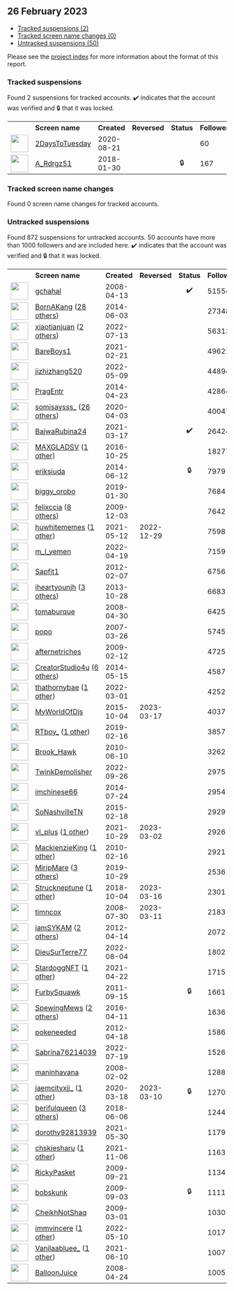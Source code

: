 ## 26 February 2023

* [Tracked suspensions (2)](#tracked-suspensions)
* [Tracked screen name changes (0)](#tracked-screen-name-changes)
* [Untracked suspensions (50)](#untracked-suspensions)

Please see the [project index](https://github.com/travisbrown/twitter-watch) for more information about the format of this report.

### Tracked suspensions

Found 2 suspensions for tracked accounts.
  ✔️ indicates that the account was verified and 🔒 that it was locked.

<table>
    <tr>
        <th></th>
        <th align="left">Screen name</th>
        <th align="left">Created</th>
        <th align="left">Reversed</th>
        <th align="left">Status</th>
        <th align="left">Followers</th>
        <th align="left">Ranking</th></tr>
    </tr>
        <tr>
            <td><a href="https://twitter.com/intent/user?user_id=1296604839053410304">
                <img src="https://pbs.twimg.com/profile_images/1596565375151636483/Kcmqr70k_normal.jpg" width="40px" height="40px" align="center"/></a>
            </td>
            <td>
                <a href="https://twitter.com/2DaysToTuesday">2DaysToTuesday</a></td>
            <td>2020-08-21</td>
            <td></td>
            <td align="center"></td>
            <td>60</td>
            <td>52894</td>
        </tr>
        <tr>
            <td><a href="https://twitter.com/intent/user?user_id=958373712478158849">
                <img src="https://pbs.twimg.com/profile_images/1573342140700172289/5lb484T2_normal.jpg" width="40px" height="40px" align="center"/></a>
            </td>
            <td>
                <a href="https://twitter.com/A_Rdrgz51">A_Rdrgz51</a></td>
            <td>2018-01-30</td>
            <td></td>
            <td align="center">🔒</td>
            <td>167</td>
            <td>86876</td>
        </tr></table>

### Tracked screen name changes

Found 0 screen name changes for tracked accounts.

### Untracked suspensions

Found 872 suspensions for untracked accounts.
50 accounts have more than 1000 followers and are included here.
  ✔️ indicates that the account was verified and 🔒 that it was locked.

<table>
    <tr>
        <th></th>
        <th align="left">Screen name</th>
        <th align="left">Created</th>
        <th align="left">Reversed</th>
        <th align="left">Status</th>
        <th align="left">Followers</th>
    </tr>
        <tr>
            <td><a href="https://twitter.com/intent/user?user_id=14372104">
                <img src="https://pbs.twimg.com/profile_images/1562487459576827905/33zQUAhZ_normal.jpg" width="40px" height="40px" align="center"/></a>
            </td>
            <td>
                <a href="https://twitter.com/gchahal">gchahal</a></td>
            <td>2008-04-13</td>
            <td></td>
            <td align="center">✔️</td>
            <td>515549</td>
        </tr>
        <tr>
            <td><a href="https://twitter.com/intent/user?user_id=2544501210">
                <img src="https://pbs.twimg.com/profile_images/1597664144970469377/35Fv2xeD_normal.jpg" width="40px" height="40px" align="center"/></a>
            </td>
            <td>
                <a href="https://twitter.com/BornAKang">BornAKang</a>&nbsp;(<a href="https://api.memory.lol/v1/tw/id/2544501210">28 others</a>)&nbsp;</td>
            <td>2014-06-03</td>
            <td></td>
            <td align="center"></td>
            <td>273482</td>
        </tr>
        <tr>
            <td><a href="https://twitter.com/intent/user?user_id=1547031937734561792">
                <img src="https://pbs.twimg.com/profile_images/1574433281319149576/tcEwshbB_normal.jpg" width="40px" height="40px" align="center"/></a>
            </td>
            <td>
                <a href="https://twitter.com/xiaotianjuan">xiaotianjuan</a>&nbsp;(<a href="https://api.memory.lol/v1/tw/id/1547031937734561792">2 others</a>)&nbsp;</td>
            <td>2022-07-13</td>
            <td></td>
            <td align="center"></td>
            <td>56313</td>
        </tr>
        <tr>
            <td><a href="https://twitter.com/intent/user?user_id=1363281366956277762">
                <img src="https://pbs.twimg.com/profile_images/1371667500858019841/HNLyGf43_normal.jpg" width="40px" height="40px" align="center"/></a>
            </td>
            <td>
                <a href="https://twitter.com/BareBoys1">BareBoys1</a></td>
            <td>2021-02-21</td>
            <td></td>
            <td align="center"></td>
            <td>49621</td>
        </tr>
        <tr>
            <td><a href="https://twitter.com/intent/user?user_id=1523589703777153024">
                <img src="https://pbs.twimg.com/profile_images/1554808534528774144/oPXjgOZk_normal.jpg" width="40px" height="40px" align="center"/></a>
            </td>
            <td>
                <a href="https://twitter.com/jizhizhang520">jizhizhang520</a></td>
            <td>2022-05-09</td>
            <td></td>
            <td align="center"></td>
            <td>44894</td>
        </tr>
        <tr>
            <td><a href="https://twitter.com/intent/user?user_id=2458876147">
                <img src="https://pbs.twimg.com/profile_images/460337258957373440/35oTrh9j_normal.png" width="40px" height="40px" align="center"/></a>
            </td>
            <td>
                <a href="https://twitter.com/PragEntr">PragEntr</a></td>
            <td>2014-04-23</td>
            <td></td>
            <td align="center"></td>
            <td>42864</td>
        </tr>
        <tr>
            <td><a href="https://twitter.com/intent/user?user_id=1246149308161953793">
                <img src="https://pbs.twimg.com/profile_images/1589999640715427841/_gWB9TUS_normal.jpg" width="40px" height="40px" align="center"/></a>
            </td>
            <td>
                <a href="https://twitter.com/somisaysss_">somisaysss_</a>&nbsp;(<a href="https://api.memory.lol/v1/tw/id/1246149308161953793">26 others</a>)&nbsp;</td>
            <td>2020-04-03</td>
            <td></td>
            <td align="center"></td>
            <td>40047</td>
        </tr>
        <tr>
            <td><a href="https://twitter.com/intent/user?user_id=1372185139883638795">
                <img src="https://pbs.twimg.com/profile_images/1547091012329230337/WT9ECC11_normal.jpg" width="40px" height="40px" align="center"/></a>
            </td>
            <td>
                <a href="https://twitter.com/BajwaRubina24">BajwaRubina24</a></td>
            <td>2021-03-17</td>
            <td></td>
            <td align="center">✔️</td>
            <td>26424</td>
        </tr>
        <tr>
            <td><a href="https://twitter.com/intent/user?user_id=791014305865105409">
                <img src="https://pbs.twimg.com/profile_images/792827237556903936/Bth0sdEd_normal.jpg" width="40px" height="40px" align="center"/></a>
            </td>
            <td>
                <a href="https://twitter.com/MAXGLADSV">MAXGLADSV</a>&nbsp;(<a href="https://api.memory.lol/v1/tw/id/791014305865105409">1 other</a>)&nbsp;</td>
            <td>2016-10-25</td>
            <td></td>
            <td align="center"></td>
            <td>18277</td>
        </tr>
        <tr>
            <td><a href="https://twitter.com/intent/user?user_id=2562459451">
                <img src="https://pbs.twimg.com/profile_images/1324847385282039809/DQHuhRKM_normal.jpg" width="40px" height="40px" align="center"/></a>
            </td>
            <td>
                <a href="https://twitter.com/eriksiuda">eriksiuda</a></td>
            <td>2014-06-12</td>
            <td></td>
            <td align="center">🔒</td>
            <td>7979</td>
        </tr>
        <tr>
            <td><a href="https://twitter.com/intent/user?user_id=1090410773845811200">
                <img src="https://pbs.twimg.com/profile_images/1567289810494038016/0vJmft9P_normal.jpg" width="40px" height="40px" align="center"/></a>
            </td>
            <td>
                <a href="https://twitter.com/biggy_orobo">biggy_orobo</a></td>
            <td>2019-01-30</td>
            <td></td>
            <td align="center"></td>
            <td>7684</td>
        </tr>
        <tr>
            <td><a href="https://twitter.com/intent/user?user_id=94299369">
                <img src="https://pbs.twimg.com/profile_images/1587707694051299328/3MvAOYZK_normal.jpg" width="40px" height="40px" align="center"/></a>
            </td>
            <td>
                <a href="https://twitter.com/felixccia">felixccia</a>&nbsp;(<a href="https://api.memory.lol/v1/tw/id/94299369">8 others</a>)&nbsp;</td>
            <td>2009-12-03</td>
            <td></td>
            <td align="center"></td>
            <td>7642</td>
        </tr>
        <tr>
            <td><a href="https://twitter.com/intent/user?user_id=1392553365448675328">
                <img src="https://pbs.twimg.com/profile_images/1522285014393708544/vNERTcJE_normal.jpg" width="40px" height="40px" align="center"/></a>
            </td>
            <td>
                <a href="https://twitter.com/huwhitememes">huwhitememes</a>&nbsp;(<a href="https://api.memory.lol/v1/tw/id/1392553365448675328">1 other</a>)&nbsp;</td>
            <td>2021-05-12</td>
            <td>2022-12-29</td>
            <td align="center"></td>
            <td>7598</td>
        </tr>
        <tr>
            <td><a href="https://twitter.com/intent/user?user_id=1516292682267738113">
                <img src="https://pbs.twimg.com/profile_images/1518788493782228997/EzgKN7H5_normal.jpg" width="40px" height="40px" align="center"/></a>
            </td>
            <td>
                <a href="https://twitter.com/m_l_yemen">m_l_yemen</a></td>
            <td>2022-04-19</td>
            <td></td>
            <td align="center"></td>
            <td>7159</td>
        </tr>
        <tr>
            <td><a href="https://twitter.com/intent/user?user_id=485741383">
                <img src="https://pbs.twimg.com/profile_images/1810833137/________1_normal.jpg" width="40px" height="40px" align="center"/></a>
            </td>
            <td>
                <a href="https://twitter.com/Sapfit1">Sapfit1</a></td>
            <td>2012-02-07</td>
            <td></td>
            <td align="center"></td>
            <td>6756</td>
        </tr>
        <tr>
            <td><a href="https://twitter.com/intent/user?user_id=2160209893">
                <img src="https://pbs.twimg.com/profile_images/1535817339534712833/nRdvcAIg_normal.jpg" width="40px" height="40px" align="center"/></a>
            </td>
            <td>
                <a href="https://twitter.com/iheartyounjh">iheartyounjh</a>&nbsp;(<a href="https://api.memory.lol/v1/tw/id/2160209893">3 others</a>)&nbsp;</td>
            <td>2013-10-28</td>
            <td></td>
            <td align="center"></td>
            <td>6683</td>
        </tr>
        <tr>
            <td><a href="https://twitter.com/intent/user?user_id=14597505">
                <img src="https://pbs.twimg.com/profile_images/1353412443070844928/W16qEpsV_normal.jpg" width="40px" height="40px" align="center"/></a>
            </td>
            <td>
                <a href="https://twitter.com/tomaburque">tomaburque</a></td>
            <td>2008-04-30</td>
            <td></td>
            <td align="center"></td>
            <td>6425</td>
        </tr>
        <tr>
            <td><a href="https://twitter.com/intent/user?user_id=2247381">
                <img src="https://pbs.twimg.com/profile_images/378800000130437906/b3f515a0057bb42812f2f71048b49d26_normal.jpeg" width="40px" height="40px" align="center"/></a>
            </td>
            <td>
                <a href="https://twitter.com/popo">popo</a></td>
            <td>2007-03-26</td>
            <td></td>
            <td align="center"></td>
            <td>5745</td>
        </tr>
        <tr>
            <td><a href="https://twitter.com/intent/user?user_id=20698916">
                <img src="https://pbs.twimg.com/profile_images/1022587940/101_0151a_normal.JPG" width="40px" height="40px" align="center"/></a>
            </td>
            <td>
                <a href="https://twitter.com/afternetriches">afternetriches</a></td>
            <td>2009-02-12</td>
            <td></td>
            <td align="center"></td>
            <td>4725</td>
        </tr>
        <tr>
            <td><a href="https://twitter.com/intent/user?user_id=2497327320">
                <img src="https://pbs.twimg.com/profile_images/1542305711866236928/CIe4fJPu_normal.jpg" width="40px" height="40px" align="center"/></a>
            </td>
            <td>
                <a href="https://twitter.com/CreatorStudio4u">CreatorStudio4u</a>&nbsp;(<a href="https://api.memory.lol/v1/tw/id/2497327320">6 others</a>)&nbsp;</td>
            <td>2014-05-15</td>
            <td></td>
            <td align="center"></td>
            <td>4587</td>
        </tr>
        <tr>
            <td><a href="https://twitter.com/intent/user?user_id=1498575434459537412">
                <img src="https://pbs.twimg.com/profile_images/1577195485055651843/_WKv3iol_normal.jpg" width="40px" height="40px" align="center"/></a>
            </td>
            <td>
                <a href="https://twitter.com/thathornybae">thathornybae</a>&nbsp;(<a href="https://api.memory.lol/v1/tw/id/1498575434459537412">1 other</a>)&nbsp;</td>
            <td>2022-03-01</td>
            <td></td>
            <td align="center"></td>
            <td>4252</td>
        </tr>
        <tr>
            <td><a href="https://twitter.com/intent/user?user_id=3864415095">
                <img src="https://pbs.twimg.com/profile_images/1437713109016268906/vfdWGnUG_normal.jpg" width="40px" height="40px" align="center"/></a>
            </td>
            <td>
                <a href="https://twitter.com/MyWorldOfDjs">MyWorldOfDjs</a></td>
            <td>2015-10-04</td>
            <td>2023-03-17</td>
            <td align="center"></td>
            <td>4037</td>
        </tr>
        <tr>
            <td><a href="https://twitter.com/intent/user?user_id=1096887213957238786">
                <img src="https://pbs.twimg.com/profile_images/1576685682508046336/1aitRGBm_normal.jpg" width="40px" height="40px" align="center"/></a>
            </td>
            <td>
                <a href="https://twitter.com/RTboy_">RTboy_</a>&nbsp;(<a href="https://api.memory.lol/v1/tw/id/1096887213957238786">1 other</a>)&nbsp;</td>
            <td>2019-02-16</td>
            <td></td>
            <td align="center"></td>
            <td>3857</td>
        </tr>
        <tr>
            <td><a href="https://twitter.com/intent/user?user_id=153966700">
                <img src="https://pbs.twimg.com/profile_images/1590439250146856960/mp696H5i_normal.jpg" width="40px" height="40px" align="center"/></a>
            </td>
            <td>
                <a href="https://twitter.com/Brook_Hawk">Brook_Hawk</a></td>
            <td>2010-06-10</td>
            <td></td>
            <td align="center"></td>
            <td>3262</td>
        </tr>
        <tr>
            <td><a href="https://twitter.com/intent/user?user_id=1574430138061594624">
                <img src="https://pbs.twimg.com/profile_images/1595213399402520578/D8K9rfsi_normal.jpg" width="40px" height="40px" align="center"/></a>
            </td>
            <td>
                <a href="https://twitter.com/TwinkDemoIisher">TwinkDemoIisher</a></td>
            <td>2022-09-26</td>
            <td></td>
            <td align="center"></td>
            <td>2975</td>
        </tr>
        <tr>
            <td><a href="https://twitter.com/intent/user?user_id=2677710338">
                <img src="https://pbs.twimg.com/profile_images/1539361046204272640/PbsbSsbV_normal.jpg" width="40px" height="40px" align="center"/></a>
            </td>
            <td>
                <a href="https://twitter.com/imchinese66">imchinese66</a></td>
            <td>2014-07-24</td>
            <td></td>
            <td align="center"></td>
            <td>2954</td>
        </tr>
        <tr>
            <td><a href="https://twitter.com/intent/user?user_id=3044127801">
                <img src="https://pbs.twimg.com/profile_images/1544460097849540609/OYy93fOL_normal.jpg" width="40px" height="40px" align="center"/></a>
            </td>
            <td>
                <a href="https://twitter.com/SoNashvilleTN">SoNashvilleTN</a></td>
            <td>2015-02-18</td>
            <td></td>
            <td align="center"></td>
            <td>2929</td>
        </tr>
        <tr>
            <td><a href="https://twitter.com/intent/user?user_id=1453955785399017472">
                <img src="https://pbs.twimg.com/profile_images/1533338508827443202/-6PwaVRw_normal.jpg" width="40px" height="40px" align="center"/></a>
            </td>
            <td>
                <a href="https://twitter.com/vl_plus">vl_plus</a>&nbsp;(<a href="https://api.memory.lol/v1/tw/id/1453955785399017472">1 other</a>)&nbsp;</td>
            <td>2021-10-29</td>
            <td>2023-03-02</td>
            <td align="center"></td>
            <td>2926</td>
        </tr>
        <tr>
            <td><a href="https://twitter.com/intent/user?user_id=114845658">
                <img src="https://pbs.twimg.com/profile_images/925432002404167680/Tttovr66_normal.jpg" width="40px" height="40px" align="center"/></a>
            </td>
            <td>
                <a href="https://twitter.com/MackienzieKing">MackienzieKing</a>&nbsp;(<a href="https://api.memory.lol/v1/tw/id/114845658">1 other</a>)&nbsp;</td>
            <td>2010-02-16</td>
            <td></td>
            <td align="center"></td>
            <td>2921</td>
        </tr>
        <tr>
            <td><a href="https://twitter.com/intent/user?user_id=1189205123353853952">
                <img src="https://pbs.twimg.com/profile_images/1573978449391554561/vO1vvnH9_normal.jpg" width="40px" height="40px" align="center"/></a>
            </td>
            <td>
                <a href="https://twitter.com/MiripMare">MiripMare</a>&nbsp;(<a href="https://api.memory.lol/v1/tw/id/1189205123353853952">3 others</a>)&nbsp;</td>
            <td>2019-10-29</td>
            <td></td>
            <td align="center"></td>
            <td>2536</td>
        </tr>
        <tr>
            <td><a href="https://twitter.com/intent/user?user_id=1047906935855562752">
                <img src="https://pbs.twimg.com/profile_images/1598754623120080921/mNEo_Nnf_normal.jpg" width="40px" height="40px" align="center"/></a>
            </td>
            <td>
                <a href="https://twitter.com/Struckneptune">Struckneptune</a>&nbsp;(<a href="https://api.memory.lol/v1/tw/id/1047906935855562752">1 other</a>)&nbsp;</td>
            <td>2018-10-04</td>
            <td>2023-03-16</td>
            <td align="center"></td>
            <td>2301</td>
        </tr>
        <tr>
            <td><a href="https://twitter.com/intent/user?user_id=15668096">
                <img src="https://pbs.twimg.com/profile_images/1598687844536573953/zR9awJGF_normal.png" width="40px" height="40px" align="center"/></a>
            </td>
            <td>
                <a href="https://twitter.com/timncox">timncox</a></td>
            <td>2008-07-30</td>
            <td>2023-03-11</td>
            <td align="center"></td>
            <td>2183</td>
        </tr>
        <tr>
            <td><a href="https://twitter.com/intent/user?user_id=553389027">
                <img src="https://pbs.twimg.com/profile_images/1212358845365813249/ookPUp5J_normal.jpg" width="40px" height="40px" align="center"/></a>
            </td>
            <td>
                <a href="https://twitter.com/iamSYKAM">iamSYKAM</a>&nbsp;(<a href="https://api.memory.lol/v1/tw/id/553389027">2 others</a>)&nbsp;</td>
            <td>2012-04-14</td>
            <td></td>
            <td align="center"></td>
            <td>2072</td>
        </tr>
        <tr>
            <td><a href="https://twitter.com/intent/user?user_id=1555112548546011136">
                <img src="https://pbs.twimg.com/profile_images/1555113127909498881/d6d4XQsG_normal.jpg" width="40px" height="40px" align="center"/></a>
            </td>
            <td>
                <a href="https://twitter.com/DieuSurTerre77">DieuSurTerre77</a></td>
            <td>2022-08-04</td>
            <td></td>
            <td align="center"></td>
            <td>1802</td>
        </tr>
        <tr>
            <td><a href="https://twitter.com/intent/user?user_id=1385197306648174595">
                <img src="https://pbs.twimg.com/profile_images/1598029901780684800/rBWOg4kJ_normal.jpg" width="40px" height="40px" align="center"/></a>
            </td>
            <td>
                <a href="https://twitter.com/StardoggNFT">StardoggNFT</a>&nbsp;(<a href="https://api.memory.lol/v1/tw/id/1385197306648174595">1 other</a>)&nbsp;</td>
            <td>2021-04-22</td>
            <td></td>
            <td align="center"></td>
            <td>1715</td>
        </tr>
        <tr>
            <td><a href="https://twitter.com/intent/user?user_id=374230929">
                <img src="https://pbs.twimg.com/profile_images/1372620969915908098/BLrFx02C_normal.jpg" width="40px" height="40px" align="center"/></a>
            </td>
            <td>
                <a href="https://twitter.com/FurbySquawk">FurbySquawk</a></td>
            <td>2011-09-15</td>
            <td></td>
            <td align="center">🔒</td>
            <td>1661</td>
        </tr>
        <tr>
            <td><a href="https://twitter.com/intent/user?user_id=719627858302341120">
                <img src="https://pbs.twimg.com/profile_images/1189301106628804620/ix7yUeSz_normal.jpg" width="40px" height="40px" align="center"/></a>
            </td>
            <td>
                <a href="https://twitter.com/SpewingMews">SpewingMews</a>&nbsp;(<a href="https://api.memory.lol/v1/tw/id/719627858302341120">2 others</a>)&nbsp;</td>
            <td>2016-04-11</td>
            <td></td>
            <td align="center"></td>
            <td>1636</td>
        </tr>
        <tr>
            <td><a href="https://twitter.com/intent/user?user_id=556984732">
                <img src="https://pbs.twimg.com/profile_images/818980749827276800/fEk1zu6-_normal.jpg" width="40px" height="40px" align="center"/></a>
            </td>
            <td>
                <a href="https://twitter.com/pokeneeded">pokeneeded</a></td>
            <td>2012-04-18</td>
            <td></td>
            <td align="center"></td>
            <td>1586</td>
        </tr>
        <tr>
            <td><a href="https://twitter.com/intent/user?user_id=1549377482830524418">
                <img src="https://pbs.twimg.com/profile_images/1564604895290073094/_aULrQ8J_normal.jpg" width="40px" height="40px" align="center"/></a>
            </td>
            <td>
                <a href="https://twitter.com/Sabrina76214039">Sabrina76214039</a></td>
            <td>2022-07-19</td>
            <td></td>
            <td align="center"></td>
            <td>1526</td>
        </tr>
        <tr>
            <td><a href="https://twitter.com/intent/user?user_id=12967102">
                <img src="https://pbs.twimg.com/profile_images/1492534098602213379/flVGd9Qq_normal.jpg" width="40px" height="40px" align="center"/></a>
            </td>
            <td>
                <a href="https://twitter.com/maninhavana">maninhavana</a></td>
            <td>2008-02-02</td>
            <td></td>
            <td align="center"></td>
            <td>1288</td>
        </tr>
        <tr>
            <td><a href="https://twitter.com/intent/user?user_id=1240345577478443008">
                <img src="https://pbs.twimg.com/profile_images/1598364551397138433/h6iGikOE_normal.jpg" width="40px" height="40px" align="center"/></a>
            </td>
            <td>
                <a href="https://twitter.com/jaemcityxjj_">jaemcityxjj_</a>&nbsp;(<a href="https://api.memory.lol/v1/tw/id/1240345577478443008">1 other</a>)&nbsp;</td>
            <td>2020-03-18</td>
            <td>2023-03-10</td>
            <td align="center">🔒</td>
            <td>1270</td>
        </tr>
        <tr>
            <td><a href="https://twitter.com/intent/user?user_id=1004406300124635136">
                <img src="https://pbs.twimg.com/profile_images/1588080532906205186/KsXjxSAM_normal.jpg" width="40px" height="40px" align="center"/></a>
            </td>
            <td>
                <a href="https://twitter.com/berifulqueen">berifulqueen</a>&nbsp;(<a href="https://api.memory.lol/v1/tw/id/1004406300124635136">3 others</a>)&nbsp;</td>
            <td>2018-06-06</td>
            <td></td>
            <td align="center"></td>
            <td>1244</td>
        </tr>
        <tr>
            <td><a href="https://twitter.com/intent/user?user_id=1399049922163396610">
                <img src="https://pbs.twimg.com/profile_images/1399050577498324992/OzF1RA2J_normal.jpg" width="40px" height="40px" align="center"/></a>
            </td>
            <td>
                <a href="https://twitter.com/dorothy92813939">dorothy92813939</a></td>
            <td>2021-05-30</td>
            <td></td>
            <td align="center"></td>
            <td>1179</td>
        </tr>
        <tr>
            <td><a href="https://twitter.com/intent/user?user_id=1457016338329661442">
                <img src="https://pbs.twimg.com/profile_images/1517470073312583683/noxhLDvo_normal.jpg" width="40px" height="40px" align="center"/></a>
            </td>
            <td>
                <a href="https://twitter.com/chskiesharu">chskiesharu</a>&nbsp;(<a href="https://api.memory.lol/v1/tw/id/1457016338329661442">1 other</a>)&nbsp;</td>
            <td>2021-11-06</td>
            <td></td>
            <td align="center"></td>
            <td>1163</td>
        </tr>
        <tr>
            <td><a href="https://twitter.com/intent/user?user_id=75951956">
                <img src="https://pbs.twimg.com/profile_images/1580074404272345089/uNVnXVGX_normal.jpg" width="40px" height="40px" align="center"/></a>
            </td>
            <td>
                <a href="https://twitter.com/RickyPasket">RickyPasket</a></td>
            <td>2009-09-21</td>
            <td></td>
            <td align="center"></td>
            <td>1134</td>
        </tr>
        <tr>
            <td><a href="https://twitter.com/intent/user?user_id=71271072">
                <img src="https://pbs.twimg.com/profile_images/1589784713727807488/Q3Fg2K6B_normal.jpg" width="40px" height="40px" align="center"/></a>
            </td>
            <td>
                <a href="https://twitter.com/bobskunk">bobskunk</a></td>
            <td>2009-09-03</td>
            <td></td>
            <td align="center">🔒</td>
            <td>1111</td>
        </tr>
        <tr>
            <td><a href="https://twitter.com/intent/user?user_id=22329590">
                <img src="https://pbs.twimg.com/profile_images/884773732388089857/p3KhOln0_normal.jpg" width="40px" height="40px" align="center"/></a>
            </td>
            <td>
                <a href="https://twitter.com/CheikhNotShaq">CheikhNotShaq</a></td>
            <td>2009-03-01</td>
            <td></td>
            <td align="center"></td>
            <td>1030</td>
        </tr>
        <tr>
            <td><a href="https://twitter.com/intent/user?user_id=1524158511252340737">
                <img src="https://pbs.twimg.com/profile_images/1595388946074464259/oBWTmzCe_normal.png" width="40px" height="40px" align="center"/></a>
            </td>
            <td>
                <a href="https://twitter.com/immvincere">immvincere</a>&nbsp;(<a href="https://api.memory.lol/v1/tw/id/1524158511252340737">1 other</a>)&nbsp;</td>
            <td>2022-05-10</td>
            <td></td>
            <td align="center"></td>
            <td>1017</td>
        </tr>
        <tr>
            <td><a href="https://twitter.com/intent/user?user_id=1402801848961040387">
                <img src="https://pbs.twimg.com/profile_images/1589300486267555840/QbvOMBnE_normal.jpg" width="40px" height="40px" align="center"/></a>
            </td>
            <td>
                <a href="https://twitter.com/Vanilaabluee_">Vanilaabluee_</a>&nbsp;(<a href="https://api.memory.lol/v1/tw/id/1402801848961040387">1 other</a>)&nbsp;</td>
            <td>2021-06-10</td>
            <td></td>
            <td align="center"></td>
            <td>1007</td>
        </tr>
        <tr>
            <td><a href="https://twitter.com/intent/user?user_id=14518725">
                <img src="https://pbs.twimg.com/profile_images/2869239940/b7552ddec69ec6f1b19cc552e8cb1f40_normal.jpeg" width="40px" height="40px" align="center"/></a>
            </td>
            <td>
                <a href="https://twitter.com/BalloonJuice">BalloonJuice</a></td>
            <td>2008-04-24</td>
            <td></td>
            <td align="center"></td>
            <td>1005</td>
        </tr></table>
